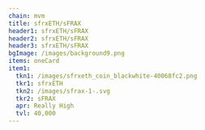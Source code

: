 ```yaml
---
chain: mvm
title: sfrxETH/sFRAX
header1: sfrxETH/sFRAX
header2: sfrxETH/sFRAX
header3: sfrxETH/sFRAX
bgImage: /images/background9.png
items: oneCard
item1:
  tkn1: /images/sfrxeth_coin_blackwhite-40068fc2.png
  tkr1: sfrxETH
  tkn2: /images/sfrax-1-.svg
  tkr2: sFRAX
  apr: Really High
  tvl: 40,000
---
```

